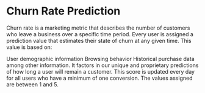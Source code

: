 # Churn Rate Prediction
Churn rate is a marketing metric that describes the number of customers who leave a business over a specific time period. Every user is assigned a prediction value that estimates their state of churn at any given time. This value is based on:

User demographic information Browsing behavior Historical purchase data among other information. It factors in our unique and proprietary predictions of how long a user will remain a customer. This score is updated every day for all users who have a minimum of one conversion. The values assigned are between 1 and 5.
